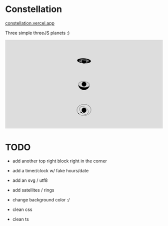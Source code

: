 # Constellation

[constellation.vercel.app](https://constellation-kappa.vercel.app)

Three simple threeJS planets :)

![screen](/constellation.png?raw=true "constellation")

# TODO

- add another top right block right in the corner
- add a timer/clock w/ fake hours/date
- add an svg / utf8
- add satellites / rings


- change background color :/

- clean css
- clean ts